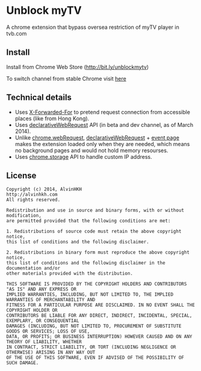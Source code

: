 # Unblock myTV

A chrome extension that bypass oversea restriction of myTV player in tvb.com


## Install
Install from Chrome Web Store (http://bit.ly/unblockmytv)

To switch channel from stable Chrome visit [here](http://www.chromium.org/getting-involved/dev-channel)

## Technical details

- Uses [X-Forwarded-For](http://en.wikipedia.org/wiki/X-Forwarded-For) to pretend request connection from accessible places (like from Hong Kong).
- Uses [declarativeWebRequest](https://developer.chrome.com/extensions/declarativeWebRequest.html) API (in beta and dev channel, as of March 2014).
 - Unlike [chrome.webRequest](https://developer.chrome.com/extensions/webRequest.html), [declarativeWebRequest](https://developer.chrome.com/extensions/declarativeWebRequest.html) + [event page](http://developer.chrome.com/extensions/event_pages.html) makes the extension loaded only when they are needed, which means no background pages and would not hold memory resourses.
- Uses [chrome.storage](http://developer.chrome.com/extensions/storage.html) API to handle custom IP address.

## License

	Copyright (c) 2014, AlvinHKH
	http://alvinhkh.com
	All rights reserved.

	Redistribution and use in source and binary forms, with or without modification, 
	are permitted provided that the following conditions are met:

	1. Redistributions of source code must retain the above copyright notice, 
	this list of conditions and the following disclaimer.
	
	2. Redistributions in binary form must reproduce the above copyright notice, 
	this list of conditions and the following disclaimer in the documentation and/or 
	other materials provided with the distribution.
	
	THIS SOFTWARE IS PROVIDED BY THE COPYRIGHT HOLDERS AND CONTRIBUTORS "AS IS" AND ANY EXPRESS OR 
	IMPLIED WARRANTIES, INCLUDING, BUT NOT LIMITED TO, THE IMPLIED WARRANTIES OF MERCHANTABILITY AND 
	FITNESS FOR A PARTICULAR PURPOSE ARE DISCLAIMED. IN NO EVENT SHALL THE COPYRIGHT HOLDER OR 
	CONTRIBUTORS BE LIABLE FOR ANY DIRECT, INDIRECT, INCIDENTAL, SPECIAL, EXEMPLARY, OR CONSEQUENTIAL 
	DAMAGES (INCLUDING, BUT NOT LIMITED TO, PROCUREMENT OF SUBSTITUTE GOODS OR SERVICES; LOSS OF USE, 
	DATA, OR PROFITS; OR BUSINESS INTERRUPTION) HOWEVER CAUSED AND ON ANY THEORY OF LIABILITY, WHETHER 
	IN CONTRACT, STRICT LIABILITY, OR TORT (INCLUDING NEGLIGENCE OR OTHERWISE) ARISING IN ANY WAY OUT 
	OF THE USE OF THIS SOFTWARE, EVEN IF ADVISED OF THE POSSIBILITY OF SUCH DAMAGE.
